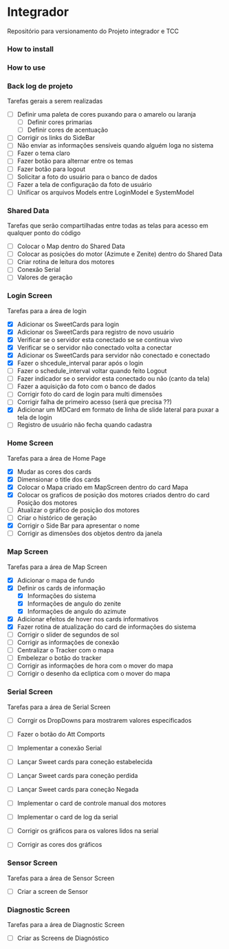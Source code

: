 # Integrador
Repositório para versionamento do Projeto integrador e TCC

### How to install 

### How to use 

### Back log de projeto 

Tarefas gerais a serem realizadas 

- [ ] Definir uma paleta de cores puxando para o amarelo ou laranja 
    - [ ] Definir cores primarias 
    - [ ] Definir cores de acentuação
- [ ] Corrigir os links do SideBar
- [ ] Não enviar as informações sensíveis quando alguém loga no sistema 
- [ ] Fazer o tema claro
- [ ] Fazer botão para alternar entre os temas
- [ ] Fazer botão para logout 
- [ ] Solicitar a foto do usuário para o banco de dados 
- [ ] Fazer a tela de configuração da foto de usuário 
- [ ] Unificar os arquivos Models entre LoginModel e SystemModel

### Shared Data 

Tarefas que serão compartilhadas entre todas as telas para acesso em qualquer ponto do código 
- [ ] Colocar o Map dentro do Shared Data 
- [ ] Colocar as posições do motor (Azimute e Zenite) dentro do Shared Data 
- [ ] Criar rotina de leitura dos motores 
- [ ] Conexão Serial
- [ ] Valores de geração    

### Login Screen

Tarefas para a área de login

- [x] Adicionar os SweetCards para login 
- [x] Adicionar os SweetCards para registro de novo usuário 
- [x] Verificar se o servidor esta conectado se se continua vivo 
- [x] Verificar se o servidor não conectado volta a conectar 
- [x] Adicionar os SweetCards para servidor não conectado e conectado  
- [x] Fazer o shcedule_interval parar após o login
- [ ] Fazer o schedule_interval voltar quando feito Logout
- [ ] Fazer indicador se o servidor esta conectado ou não (canto da tela)
- [ ] Fazer a aquisição da foto com o banco de dados 
- [ ] Corrigir foto do card de login para multi dimensões 
- [ ] Corrigir falha de primeiro acesso (será que precisa ??)
- [x] Adicionar um MDCard em formato de linha de slide lateral para puxar a tela de login
- [ ] Registro de usuário não fecha quando cadastra

### Home Screen 

Tarefas para a área de Home Page 

- [x] Mudar as cores dos cards 
- [x] Dimensionar o title dos cards 
- [x] Colocar o Mapa criado em MapScreen dentro do card Mapa
- [x] Colocar os graficos de posição dos motores criados dentro do card Posição dos motores 
- [ ] Atualizar o gráfico de posição dos motores
- [ ] Criar o histórico de geração
- [x] Corrigir o Side Bar para apresentar o nome 
- [ ] Corrigir as dimensões dos objetos dentro da janela

### Map Screen

Tarefas para a área de Map Screen 
- [x] Adicionar o mapa de fundo
- [x] Definir os cards de informação
    - [x] Informações do sistema 
    - [x] Informações de angulo do zenite
    - [x] Informações de angulo do azimute
- [x] Adicionar efeitos de hover nos cards informativos
- [x] Fazer rotina de atualização do card de informações do sistema
- [ ] Corrigir o slider de segundos de sol 
- [ ] Corrigir as informações de conexão
- [ ] Centralizar o Tracker com o mapa 
- [ ] Embelezar o botão do tracker 
- [ ] Corrigir as informações de hora com o mover do mapa 
- [ ] Corrigir o desenho da ecliptica com o mover do mapa 

### Serial Screen

Tarefas para a área de Serial Screen 

- [ ] Corrgir os DropDowns para mostrarem valores especificados 
- [ ] Fazer o botão do Att Comports 
- [ ] Implementar a conexão Serial
- [ ] Lançar Sweet cards para coneção estabelecida 
- [ ] Lançar Sweet cards para coneção perdida 
- [ ] Lançar Sweet cards para coneção Negada 
- [ ] Implementar o card de controle manual dos motores
- [ ] Implementar o card de log da serial 
- [ ] Corrigir os gráficos para os valores lidos na serial 
- [ ] Corrigir as cores dos gráficos 


### Sensor Screen
Tarefas para a área de Sensor Screen 
- [ ] Criar a screen de Sensor


### Diagnostic Screen
Tarefas para a área de Diagnostic Screen 
- [ ] Criar as Screens de Diagnóstico
